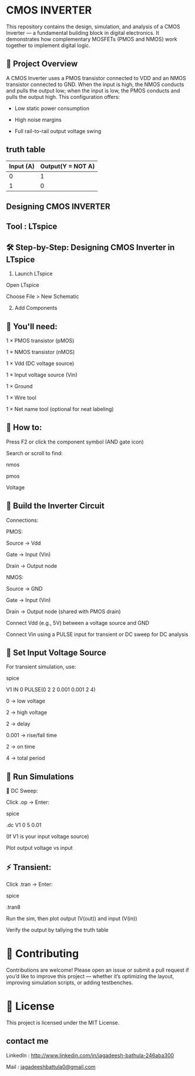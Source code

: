 # CMOS INVERTER
This repository contains the design, simulation, and analysis of a CMOS Inverter — a fundamental building block in digital electronics. It demonstrates how complementary MOSFETs (PMOS and NMOS) work together to implement digital logic.

## 📌 Project Overview

A CMOS Inverter uses a PMOS transistor connected to VDD and an NMOS transistor connected to GND. When the input is high, the NMOS conducts and pulls the output low; when the input is low, the PMOS conducts and pulls the output high. This configuration offers:

* Low static power consumption

* High noise margins

* Full rail-to-rail output voltage swing

## truth table

| Input (A)  |   Output(Y = NOT A)  |
|------------|----------------------|
|   0        |          1           |
|   1        |         	0           |

## Designing CMOS INVERTER 

## Tool : LTspice

## 🛠️ Step-by-Step: Designing CMOS Inverter in LTspice

1. Launch LTspice

Open LTspice

Choose File > New Schematic

2. Add Components

## 📌 You'll need:

1 × PMOS transistor (pMOS)

1 × NMOS transistor (nMOS)

1 × Vdd (DC voltage source)

1 × Input voltage source (Vin)

1 × Ground

1 × Wire tool

1 × Net name tool (optional for neat labeling)

## 📌 How to:

Press F2 or click the component symbol (AND gate icon)

Search or scroll to find:

nmos

pmos

Voltage

## 📌 Build the Inverter Circuit

Connections:

PMOS:

Source → Vdd

Gate → Input (Vin)

Drain → Output node

NMOS:

Source → GND

Gate → Input (Vin)

Drain → Output node (shared with PMOS drain)

Connect Vdd (e.g., 5V) between a voltage source and GND

Connect Vin using a PULSE input for transient or DC sweep for DC analysis

## 📌 Set Input Voltage Source

For transient simulation, use:

spice

V1 IN 0 PULSE(0 2 2 0.001 0.001 2 4)

0 → low voltage

2 → high voltage

2 → delay

0.001 → rise/fall time

2 → on time

4 → total period

## 📌 Run Simulations

🧪 DC Sweep:

Click .op → Enter:

spice

.dc V1 0 5 0.01

(If V1 is your input voltage source)

Plot output voltage vs input

## ⚡ Transient:

Click .tran → Enter:

spice

.tran8

Run the sim, then plot output (V(out)) and input (V(in))

Verify the output by tallying the truth table

# 🤝 Contributing
Contributions are welcome! Please open an issue or submit a pull request if you’d like to improve this project — whether it’s optimizing the layout, improving simulation scripts, or adding testbenches.

# 📄 License
This project is licensed under the MIT License.

## contact me

LinkedIn : http://www.linkedin.com/in/jagadeesh-bathula-246aba300

Mail : jagadeeshbattula0@gmail.com 
